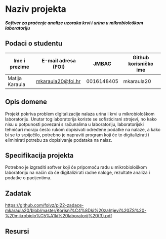 # Naziv projekta
***Softver za praćenje analize uzoraka krvi i urina u mikrobiološkom laboratoriju***

## Podaci o studentu


Ime i prezime | E-mail adresa (FOI) | JMBAG      | Github korisničko ime
------------  | ------------------- | ---------- | ---------------------
Matija Karaula| mkaraula20@foi.hr   | 0016148405 | mkaraula20


## Opis domene
Projekt pokriva problem digitalizacije nalaza urina i krvi u mikrobiološkom laboratoriju. Unutar tog laboratorija koriste se sofisticirani strojevi, no kako nisu u potpunosti povezani s računalima u laboratoriju, laboratorijski tehničari moraju često rukom dopisivati određene podatke na nalaze, a kako bi se to srpiječilo, potrebno je napraviti program koji će to digitalizirati i eliminirati potrebu za dopisivanje podataka na nalaz. 

## Specifikacija projekta
Potrebno je izgraditi softver koji će pripomoću radu u mikrobiološkom laboratoriju na način da će digitalizirati radne naloge, rezultate analiza i podatke o pacijentima.

## Zadatak
<https://github.com/foivz/pi22-zadace-mkaraula20/blob/master/Korisni%C4%8Dki%20zahtjevi%20ZS%20-%20mikrobiolo%C5%A1ki%20laboratorij%20(3).pdf>

## Resursi
